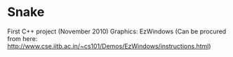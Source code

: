 Snake
=====
First C++ project (November 2010)
Graphics: EzWindows (Can be procured from here: http://www.cse.iitb.ac.in/~cs101/Demos/EzWindows/instructions.html)
